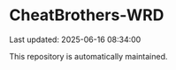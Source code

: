 # CheatBrothers-WRD

Last updated: 2025-06-16 08:34:00

This repository is automatically maintained.
